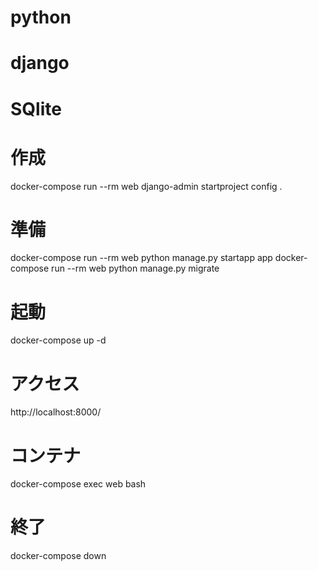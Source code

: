 # python
# django
# SQlite

# 作成
docker-compose run --rm web django-admin startproject config .

# 準備
docker-compose run --rm web python manage.py startapp app
docker-compose run --rm web python manage.py migrate

# 起動
docker-compose up -d

# アクセス
http://localhost:8000/

# コンテナ
docker-compose exec web bash

# 終了
docker-compose down
